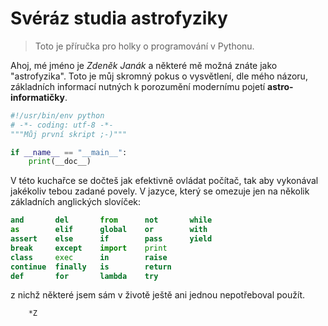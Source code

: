 # Svéráz studia astrofyziky

> Toto je příručka pro holky o programování v Pythonu.

Ahoj, mé jméno je *Zdeněk Janák* a některé mě možná znáte jako "astrofyzika". Toto je můj skromný pokus o vysvětlení, dle mého názoru, základních informací nutných k porozumění modernímu pojetí **astro-informatičky**.

```python
#!/usr/bin/env python
# -*- coding: utf-8 -*-
"""Můj první skript ;-)"""

if __name__ == "__main__":
    print(__doc__)
```

V této kuchařce se dočteš jak efektivně ovládat počítač, tak aby vykonával jakékoliv tebou zadané povely. V jazyce, který se omezuje jen na několik základních anglických slovíček:

```python
and       del       from      not       while
as        elif      global    or        with
assert    else      if        pass      yield
break     except    import    print
class     exec      in        raise
continue  finally   is        return 
def       for       lambda    try
```
z nichž některé jsem sám v životě ještě ani jednou nepotřeboval použít.

		*Z
